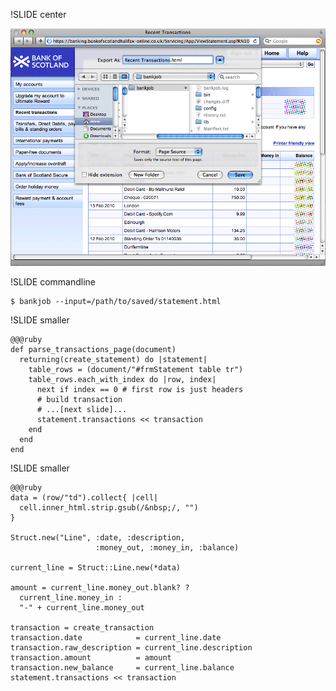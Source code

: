 !SLIDE center

![Saving HTML source of a transactions page](save-transactions-source.png)

!SLIDE commandline

    $ bankjob --input=/path/to/saved/statement.html

!SLIDE smaller

    @@@ruby
    def parse_transactions_page(document)
      returning(create_statement) do |statement|
        table_rows = (document/"#frmStatement table tr")
        table_rows.each_with_index do |row, index|
          next if index == 0 # first row is just headers
          # build transaction
          # ...[next slide]...
          statement.transactions << transaction
        end
      end
    end

!SLIDE smaller

    @@@ruby
    data = (row/"td").collect{ |cell| 
      cell.inner_html.strip.gsub(/&nbsp;/, "")
    }
    
    Struct.new("Line", :date, :description, 
                       :money_out, :money_in, :balance)
    
    current_line = Struct::Line.new(*data)

    amount = current_line.money_out.blank? ?
      current_line.money_in :
      "-" + current_line.money_out

    transaction = create_transaction
    transaction.date            = current_line.date
    transaction.raw_description = current_line.description
    transaction.amount          = amount
    transaction.new_balance     = current_line.balance
    statement.transactions << transaction
    
